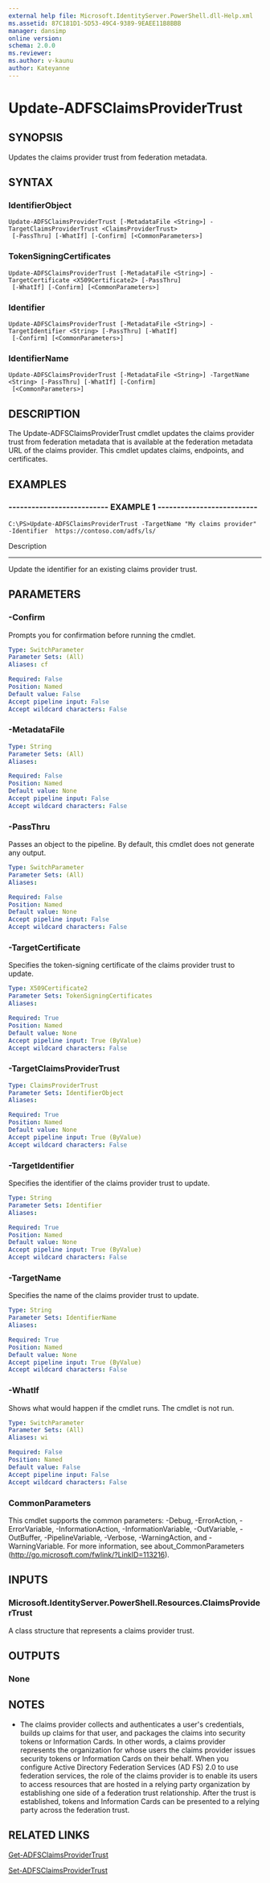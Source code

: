 ```yaml
---
external help file: Microsoft.IdentityServer.PowerShell.dll-Help.xml
ms.assetid: 87C181D1-5D53-49C4-9389-9EAEE11B8BBB
manager: dansimp
online version: 
schema: 2.0.0
ms.reviewer:
ms.author: v-kaunu
author: Kateyanne
---
```


# Update-ADFSClaimsProviderTrust

## SYNOPSIS
Updates the claims provider trust from federation metadata.

## SYNTAX

### IdentifierObject
```
Update-ADFSClaimsProviderTrust [-MetadataFile <String>] -TargetClaimsProviderTrust <ClaimsProviderTrust>
 [-PassThru] [-WhatIf] [-Confirm] [<CommonParameters>]
```

### TokenSigningCertificates
```
Update-ADFSClaimsProviderTrust [-MetadataFile <String>] -TargetCertificate <X509Certificate2> [-PassThru]
 [-WhatIf] [-Confirm] [<CommonParameters>]
```

### Identifier
```
Update-ADFSClaimsProviderTrust [-MetadataFile <String>] -TargetIdentifier <String> [-PassThru] [-WhatIf]
 [-Confirm] [<CommonParameters>]
```

### IdentifierName
```
Update-ADFSClaimsProviderTrust [-MetadataFile <String>] -TargetName <String> [-PassThru] [-WhatIf] [-Confirm]
 [<CommonParameters>]
```

## DESCRIPTION
The Update-ADFSClaimsProviderTrust cmdlet updates the claims provider trust from federation metadata that is available at the federation metadata URL of the claims provider.
This cmdlet updates claims, endpoints, and certificates.

## EXAMPLES

### -------------------------- EXAMPLE 1 --------------------------
```
C:\PS>Update-ADFSClaimsProviderTrust -TargetName "My claims provider" -Identifier  https://contoso.com/adfs/ls/
```

Description

-----------

Update the identifier for an existing claims provider trust.

## PARAMETERS

### -Confirm
Prompts you for confirmation before running the cmdlet.

```yaml
Type: SwitchParameter
Parameter Sets: (All)
Aliases: cf

Required: False
Position: Named
Default value: False
Accept pipeline input: False
Accept wildcard characters: False
```

### -MetadataFile
```yaml
Type: String
Parameter Sets: (All)
Aliases: 

Required: False
Position: Named
Default value: None
Accept pipeline input: False
Accept wildcard characters: False
```

### -PassThru
Passes an object to the pipeline.
By default, this cmdlet does not generate any output.

```yaml
Type: SwitchParameter
Parameter Sets: (All)
Aliases: 

Required: False
Position: Named
Default value: None
Accept pipeline input: False
Accept wildcard characters: False
```

### -TargetCertificate
Specifies the token-signing certificate of the claims provider trust to update.

```yaml
Type: X509Certificate2
Parameter Sets: TokenSigningCertificates
Aliases: 

Required: True
Position: Named
Default value: None
Accept pipeline input: True (ByValue)
Accept wildcard characters: False
```

### -TargetClaimsProviderTrust
```yaml
Type: ClaimsProviderTrust
Parameter Sets: IdentifierObject
Aliases: 

Required: True
Position: Named
Default value: None
Accept pipeline input: True (ByValue)
Accept wildcard characters: False
```

### -TargetIdentifier
Specifies the identifier of the claims provider trust to update.

```yaml
Type: String
Parameter Sets: Identifier
Aliases: 

Required: True
Position: Named
Default value: None
Accept pipeline input: True (ByValue)
Accept wildcard characters: False
```

### -TargetName
Specifies the name of the claims provider trust to update.

```yaml
Type: String
Parameter Sets: IdentifierName
Aliases: 

Required: True
Position: Named
Default value: None
Accept pipeline input: True (ByValue)
Accept wildcard characters: False
```

### -WhatIf
Shows what would happen if the cmdlet runs.
The cmdlet is not run.

```yaml
Type: SwitchParameter
Parameter Sets: (All)
Aliases: wi

Required: False
Position: Named
Default value: False
Accept pipeline input: False
Accept wildcard characters: False
```

### CommonParameters
This cmdlet supports the common parameters: -Debug, -ErrorAction, -ErrorVariable, -InformationAction, -InformationVariable, -OutVariable, -OutBuffer, -PipelineVariable, -Verbose, -WarningAction, and -WarningVariable. For more information, see about_CommonParameters (http://go.microsoft.com/fwlink/?LinkID=113216).

## INPUTS

### Microsoft.IdentityServer.PowerShell.Resources.ClaimsProviderTrust
A class structure that represents a claims provider trust.

## OUTPUTS

### None

## NOTES
* The claims provider collects and authenticates a user's credentials, builds up claims for that user, and packages the claims into security tokens or Information Cards. In other words, a claims provider represents the organization for whose users the claims provider issues security tokens or Information Cards on their behalf. When you configure Active Directory Federation Services (AD FS) 2.0 to use federation services, the role of the claims provider is to enable its users to access resources that are hosted in a relying party organization by establishing one side of a federation trust relationship. After the trust is established, tokens and Information Cards can be presented to a relying party across the federation trust.

## RELATED LINKS

[Get-ADFSClaimsProviderTrust](./Get-ADFSClaimsProviderTrust.md)

[Set-ADFSClaimsProviderTrust](./Set-ADFSClaimsProviderTrust.md)

